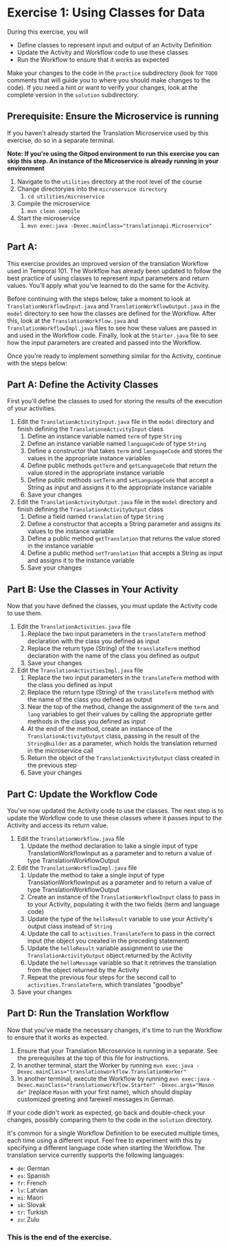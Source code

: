 # Exercise 1: Using Classes for Data
During this exercise, you will

* Define classes to represent input and output of an Activity Definition
* Update the Activity and Workflow code to use these classes
* Run the Workflow to ensure that it works as expected

Make your changes to the code in the `practice` subdirectory (look for `TODO` comments that will guide you to where you should make changes to the code). If you need a hint or want to verify your changes, look at the complete version in the `solution` subdirectory.

## Prerequisite: Ensure the Microservice is running
If you haven't already started the Translation Microservice used by this exercise, 
do so in a separate terminal.

**Note: If you're using the Gitpod environment to run this exercise you can
skip this step. An instance of the Microservice is already running in your
environment**

1. Navigate to the `utilities` directory at the root level of the course
2. Change directoryies into the `microservice directory`
   1. `cd utilities/microservice`
3. Compile the microservice
   1. `mvn clean compile`
4. Start the microservice 
   1. `mvn exec:java -Dexec.mainClass="translationapi.Microservice"`

## Part A: 
This exercise provides an improved version of the translation Workflow used in Temporal 101. The Workflow has already been updated to follow the best practice of using classes to represent input parameters and return values. You'll apply what you've learned to do the same for the Activity.

Before continuing with the steps below, take a moment to look at `TranslationWorkflowInput.java` and `TranslationWorkflowOutput.java` in the `model` directory to see how the classes are defined for the Workflow. After this, look at the `TranslationWorkflow.java` and `TranslationWorkflowImpl.java` files to see how these values are passed in and used in the Workflow code. Finally, look at the `Starter.java` file to see how the input parameters are created and passed into the Workflow.

Once you're ready to implement something similar for the Activity, continue with the steps below:

## Part A: Define the Activity Classes
First you'll define the classes to used for storing the results of the execution
of your activities.

1. Edit the `TranslationActivityInput.java` file in the `model` directory and finish
defining the `TranslationeActivityInput` class 
   1. Define an instance variable named `term` of type `String`
   2. Define an instance variable named `languageCode` of type `String` 
   3. Define a constructor that takes `term` and `languageCode` and stores the values in the appropriate instance variables
   4. Define public methods `getTerm` and `getLanguageCode` that return the value stored in the appropriate instance variable
   5. Define public methods `setTerm` and `setLanguageCode` that accept a String as input and assigns it to the appropriate instance variable
   6. Save your changes
2. Edit the `TranslationActivityOutput.java` file in the `model` directory and finish
defining the `TranslationActivityOutput` class 
   1. Define a field named `translation` of type `String` 
   2. Define a constructor that accepts a String parameter and assigns its values to the instance variable
   3. Define a public method `getTranslation` that returns the value stored in the instance variable
   4. Define a public method `setTranslation` that accepts a String as input and assigns it to the instance variable
   5. Save your changes


## Part B: Use the Classes in Your Activity
Now that you have defined the classes, you must update the Activity code to use them.

1. Edit the `TranslationActivities.java` file
   1. Replace the two input parameters in the `translateTerm` method declaration with the class you defined as input
   2. Replace the return type (String) of the `translateTerm` method declaration with the name of the class you defined as output
   3. Save your changes
2. Edit the `TranslationActivitiesImpl.java` file
   1. Replace the two input parameters in the `translateTerm` method with the class you defined as input
   2. Replace the return type (String) of the `translateTerm` method with the name of the class you defined as output
   3. Near the top of the method, change the assignment of the `term` and `lang` variables to get their values by calling the appropriate getter methods in the class you defined as input
   4. At the end of the method, create an instance of the `TranslationActivityOutput` class, passing in the result of the `StringBuilder` as a parameter, which holds the translation returned in the microservice call
   5. Return the object of the `TranslationActivityOutput` class created in the previous step
   6. Save your changes


## Part C: Update the Workflow Code
You've now updated the Activity code to use the classes. The next step is to update the Workflow code to use these classes where it passes input to the Activity and access its return value.

1. Edit the `TranslationWorkflow.java` file
   1. Update the method declaration to take a single input of type TranslationWorkflowInput as a parameter and to return a value of type TranslationWorkflowOutput
2. Edit the `TranslationWorkflowImpl.java` file
   1. Update the method to take a single input of type TranslationWorkflowInput as a parameter and to return a value of type TranslationWorkflowOutput
   2. Create an instance of the `TranslationWorkflowInput` class to pass in to your Activity, populating it with the two fields (term and language code)
   3. Update the type of the `helloResult` variable to use your Activity's output class instead of `String`
   4. Update the call to `activities.TranslateTerm` to pass in the correct input (the object you created in the preceding statement)
   5. Update the `helloResult` variable assignment to use the `TranslationActivityOutput` object returned by the Activity
   4. Update the `helloMessage` variable so that it retrieves the translation from the object returned by the Activity
   6. Repeat the previous four steps for the second call to `activities.TranslateTerm`, which translates "goodbye" 
7. Save your changes


## Part D: Run the Translation Workflow
Now that you've made the necessary changes, it's time to run the Workflow to ensure that it works as expected.

1. Ensure that your Translation Microservice is running in a separate. See the 
prerequisites at the top of this file for instructions. 
2. In another terminal, start the Worker by running `mvn exec:java -Dexec.mainClass="translationworkflow.TranslationWorker"`
3. In another terminal, execute the Workflow by running `mvn exec:java -Dexec.mainClass="translationworkflow.Starter" -Dexec.args="Mason de"` (replace `Mason` with your first name), which should display customized greeting and farewell messages in German.

If your code didn't work as expected, go back and double-check your changes, possibly comparing them to the code in the `solution` directory.

It's common for a single Workflow Definition to be executed multiple times, each time using a different input. Feel free to experiment with this by specifying a different language code when starting the Workflow. The translation service currently supports the following languages:

* `de`: German
* `es`: Spanish
* `fr`: French
* `lv`: Latvian
* `mi`: Maori
* `sk`: Slovak
* `tr`: Turkish
* `zu`: Zulu



### This is the end of the exercise.

